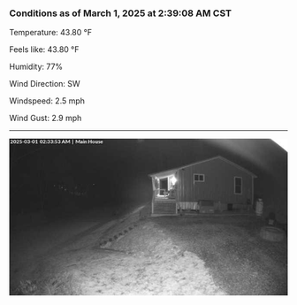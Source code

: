 ### Conditions as of March 1, 2025 at 2:39:08 AM CST 

Temperature: 43.80 &deg;F

Feels like: 43.80 &deg;F

Humidity: 77%

Wind Direction: SW

Windspeed: 2.5 mph

Wind Gust: 2.9 mph

---

<img src="./images/latest.jpeg"/>


